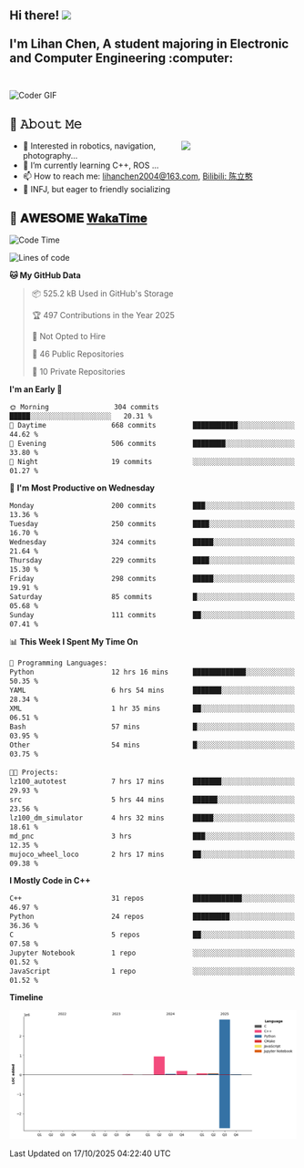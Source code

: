 <h2 align="left">
 <abc>
  <br>Hi there! <img src="https://user-images.githubusercontent.com/42378118/110234147-e3259600-7f4e-11eb-95be-0c4047144dea.gif" width="30"><br>
  <br> I'm Lihan Chen, A student majoring in Electronic and Computer Engineering :computer:<br>
  <br>
 </abc>
</h2>

<img align="center" src="https://media.giphy.com/media/SWoSkN6DxTszqIKEqv/giphy.gif" alt="Coder GIF" width="500">

## :book: 𝙰𝚋𝚘𝚞𝚝 𝙼𝚎

<img align="right" width="40%" src="https://github-readme-stats.vercel.app/api?username=LihanChen2004&show_icons=true&icon_color=CE1D2D&text_color=718096&bg_color=ffffff&hide_title=true" />

- 🌟 Interested in robotics, navigation, photography...
- 🌱 I’m currently learning C++, ROS ... 
- 📫 How to reach me: lihanchen2004@163.com, [Bilibili: 陈立憨](https://space.bilibili.com/170786212)
- 👯 INFJ, but eager to friendly socializing

## 📜 𝐀𝐖𝐄𝐒𝐎𝐌𝐄 [𝐖𝐚𝐤𝐚𝐓𝐢𝐦𝐞](https://github.com/anmol098/waka-readme-stats)

<!--START_SECTION:waka-->
![Code Time](http://img.shields.io/badge/Code%20Time-1%2C533%20hrs%2020%20mins-blue)

![Lines of code](https://img.shields.io/badge/From%20Hello%20World%20I%27ve%20Written-4.2%20million%20lines%20of%20code-blue)

**🐱 My GitHub Data** 

> 📦 525.2 kB Used in GitHub's Storage 
 > 
> 🏆 497 Contributions in the Year 2025
 > 
> 🚫 Not Opted to Hire
 > 
> 📜 46 Public Repositories 
 > 
> 🔑 10 Private Repositories 
 > 
**I'm an Early 🐤** 

```text
🌞 Morning                304 commits         █████░░░░░░░░░░░░░░░░░░░░   20.31 % 
🌆 Daytime                668 commits         ███████████░░░░░░░░░░░░░░   44.62 % 
🌃 Evening                506 commits         ████████░░░░░░░░░░░░░░░░░   33.80 % 
🌙 Night                  19 commits          ░░░░░░░░░░░░░░░░░░░░░░░░░   01.27 % 
```
📅 **I'm Most Productive on Wednesday** 

```text
Monday                   200 commits         ███░░░░░░░░░░░░░░░░░░░░░░   13.36 % 
Tuesday                  250 commits         ████░░░░░░░░░░░░░░░░░░░░░   16.70 % 
Wednesday                324 commits         █████░░░░░░░░░░░░░░░░░░░░   21.64 % 
Thursday                 229 commits         ████░░░░░░░░░░░░░░░░░░░░░   15.30 % 
Friday                   298 commits         █████░░░░░░░░░░░░░░░░░░░░   19.91 % 
Saturday                 85 commits          █░░░░░░░░░░░░░░░░░░░░░░░░   05.68 % 
Sunday                   111 commits         ██░░░░░░░░░░░░░░░░░░░░░░░   07.41 % 
```


📊 **This Week I Spent My Time On** 

```text
💬 Programming Languages: 
Python                   12 hrs 16 mins      █████████████░░░░░░░░░░░░   50.35 % 
YAML                     6 hrs 54 mins       ███████░░░░░░░░░░░░░░░░░░   28.34 % 
XML                      1 hr 35 mins        ██░░░░░░░░░░░░░░░░░░░░░░░   06.51 % 
Bash                     57 mins             █░░░░░░░░░░░░░░░░░░░░░░░░   03.95 % 
Other                    54 mins             █░░░░░░░░░░░░░░░░░░░░░░░░   03.75 % 

🐱‍💻 Projects: 
lz100_autotest           7 hrs 17 mins       ███████░░░░░░░░░░░░░░░░░░   29.93 % 
src                      5 hrs 44 mins       ██████░░░░░░░░░░░░░░░░░░░   23.56 % 
lz100_dm_simulator       4 hrs 32 mins       █████░░░░░░░░░░░░░░░░░░░░   18.61 % 
md_pnc                   3 hrs               ███░░░░░░░░░░░░░░░░░░░░░░   12.35 % 
mujoco_wheel_loco        2 hrs 17 mins       ██░░░░░░░░░░░░░░░░░░░░░░░   09.38 % 
```

**I Mostly Code in C++** 

```text
C++                      31 repos            ████████████░░░░░░░░░░░░░   46.97 % 
Python                   24 repos            █████████░░░░░░░░░░░░░░░░   36.36 % 
C                        5 repos             ██░░░░░░░░░░░░░░░░░░░░░░░   07.58 % 
Jupyter Notebook         1 repo              ░░░░░░░░░░░░░░░░░░░░░░░░░   01.52 % 
JavaScript               1 repo              ░░░░░░░░░░░░░░░░░░░░░░░░░   01.52 % 
```



**Timeline**

![Lines of Code chart](https://raw.githubusercontent.com/LihanChen2004/LihanChen2004/main/assets/bar_graph.png)


 Last Updated on 17/10/2025 04:22:40 UTC
<!--END_SECTION:waka-->

<!--
**LihanChen2004/LihanChen2004** is a ✨ _special_ ✨ repository because its `README.md` (this file) appears on your GitHub profile.

Here are some ideas to get you started:

- 🔭 I’m currently working on ...
- 🌱 I’m currently learning ...
- 👯 I’m looking to collaborate on ...
- 🤔 I’m looking for help with ...
- 💬 Ask me about ...
- 📫 How to reach me: ...
- 😄 Pronouns: ...
- ⚡ Fun fact: ...
-->
